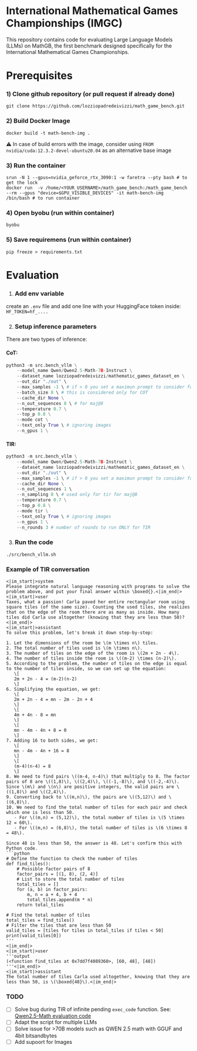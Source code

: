 # International Mathematical Games Championships (IMGC)
This repository contains code for evaluating Large Language Models (LLMs) on MathGB, the first benchmark designed specifically for the International Mathematical Games Championships.

# Prerequisites 
### 1) Clone github repository (or pull request if already done)
```
git clone https://github.com/lozziopadredeivizzi/math_game_bench.git
```

### 2) Build Docker Image
```
docker build -t math-bench-img .
```
⚠️ In case of build errors with the image, consider using `FROM nvidia/cuda:12.3.2-devel-ubuntu20.04` as an alternative base image

### 3) Run the container 
```
srun -N 1 --gpus=nvidia_geforce_rtx_3090:1 -w faretra --pty bash # to get the lock
docker run  -v /home/<YOUR_USERNAME>/math_game_bench:/math_game_bench --rm --gpus "device=$GPU_VISIBLE_DEVICES" -it math-bench-img  /bin/bash # to run container
```

### 4) Open byobu (run within container)
```
byobu
```

### 5) Save requiremens (run within container)
```
pip freeze > requirements.txt
```

# Evaluation

1) ### Add env variable
create an `.env` file and add one line with your HuggingFace token inside: `HF_TOKEN=hf_....`

2) ### Setup inference parameters
There are two types of inference: 

#### CoT:

```python
python3 -m src.bench_vllm \
    --model_name Qwen/Qwen2.5-Math-7B-Instruct \
    --dataset_name lozziopadredeivizzi/mathematic_games_dataset_en \
    --out_dir "./out" \
    --max_samples -1 \ # if > 0 you set a maximun prompt to consider for the execution, useful for debug
    --batch_size 8 \ # this is considered only for COT
    --cache_dir None \
    --n_out_sequences 8 \ # for maj@8
    --temperature 0.7 \
    --top_p 0.8 \
    --mode cot \
    --text_only True \ # ignoring images
    --n_gpus 1 \
```

#### TIR:

```python
python3 -m src.bench_vllm \
    --model_name Qwen/Qwen2.5-Math-7B-Instruct \
    --dataset_name lozziopadredeivizzi/mathematic_games_dataset_en \
    --out_dir "./out" \
    --max_samples -1 \ # if > 0 you set a maximun prompt to consider for the execution, useful for debug
    --cache_dir None \
    --n_out_sequences 1 \ 
    --n_sampling 8 \ # used only for tir for maj@8
    --temperature 0.7 \
    --top_p 0.8 \
    --mode tir \
    --text_only True \ # ignoring images
    --n_gpus 1 \
    --n_rounds 3 # number of rounds to run ONLY for TIR
```

3) ### Run the code
```
./src/bench_vllm.sh
```

### Example of TIR conversation
```
<|im_start|>system
Please integrate natural language reasoning with programs to solve the problem above, and put your final answer within \boxed{}.<|im_end|>
<|im_start|>user
Taxes, what a passion! Carla paved her entire rectangular room using square tiles (of the same size). Counting the used tiles, she realizes that on the edge of the room there are as many as inside. How many tiles did Carla use altogether (knowing that they are less than 50)?<|im_end|>
<|im_start|>assistant
To solve this problem, let's break it down step-by-step:

1. Let the dimensions of the room be \(m \times n\) tiles.
2. The total number of tiles used is \(m \times n\).
3. The number of tiles on the edge of the room is \(2m + 2n - 4\).
4. The number of tiles inside the room is \((m-2) \times (n-2)\).
5. According to the problem, the number of tiles on the edge is equal to the number of tiles inside, so we can set up the equation:
   \[
   2m + 2n - 4 = (m-2)(n-2)
   \]
6. Simplifying the equation, we get:
   \[
   2m + 2n - 4 = mn - 2m - 2n + 4
   \]
   \[
   4m + 4n - 8 = mn
   \]
   \[
   mn - 4m - 4n + 8 = 0
   \]
7. Adding 16 to both sides, we get:
   \[
   mn - 4m - 4n + 16 = 8
   \]
   \[
   (m-4)(n-4) = 8
   \]
8. We need to find pairs \((m-4, n-4)\) that multiply to 8. The factor pairs of 8 are \((1,8)\), \((2,4)\), \((-1,-8)\), and \((-2,-4)\). Since \(m\) and \(n\) are positive integers, the valid pairs are \((1,8)\) and \((2,4)\).
9. Converting back to \((m,n)\), the pairs are \((5,12)\) and \((6,8)\).
10. We need to find the total number of tiles for each pair and check which one is less than 50.
   - For \((m,n) = (5,12)\), the total number of tiles is \(5 \times 12 = 60\).
   - For \((m,n) = (6,8)\), the total number of tiles is \(6 \times 8 = 48\).

Since 48 is less than 50, the answer is 48. Let's confirm this with Python code.
```python
# Define the function to check the number of tiles
def find_tiles():
    # Possible factor pairs of 8
    factor_pairs = [(1, 8), (2, 4)]
    # List to store the total number of tiles
    total_tiles = []
    for (a, b) in factor_pairs:
        m, n = a + 4, b + 4
        total_tiles.append(m * n)
    return total_tiles

# Find the total number of tiles
total_tiles = find_tiles()
# Filter the tiles that are less than 50
valid_tiles = [tiles for tiles in total_tiles if tiles < 50]
print(valid_tiles[0])
'''
<|im_end|>
<|im_start|>user
'''output
(<function find_tiles at 0x7dd7f4089360>, [60, 48], [48])
'''<|im_end|>
<|im_start|>assistant
The total number of tiles Carla used altogether, knowing that they are less than 50, is \(\boxed{48}\).<|im_end|>
```

### TODO
- [ ] Solve bug during TIR of infinite pending `exec_code` function. See: [Qwen2.5-Math evaluation code](https://github.com/QwenLM/Qwen2.5-Math/blob/main/evaluation/python_executor.py)
- [ ] Adapt the script for multiple LLMs
- [ ] Solve issue for >70B models such as QWEN 2.5 math with GGUF and 4bit bitsandbytes
- [ ] Add supoort for Images
